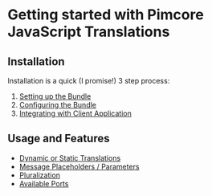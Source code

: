 Getting started with Pimcore JavaScript Translations
====================================================

## Installation

Installation is a quick (I promise!) 3 step process:

1. [Setting up the Bundle](01-setting_up_the_bundle.md)
2. [Configuring the Bundle](02-configuring_the_bundle.md)
3. [Integrating with Client Application](03-integrating_with_client_application.md)

## Usage and Features

- [Dynamic or Static Translations](04-dynamic_or_static_translations.md)
- [Message Placeholders / Parameters](05-message_placeholders_parameters.md)
- [Pluralization](06-pluralization.md)
- [Available Ports](07-available_ports.md)
